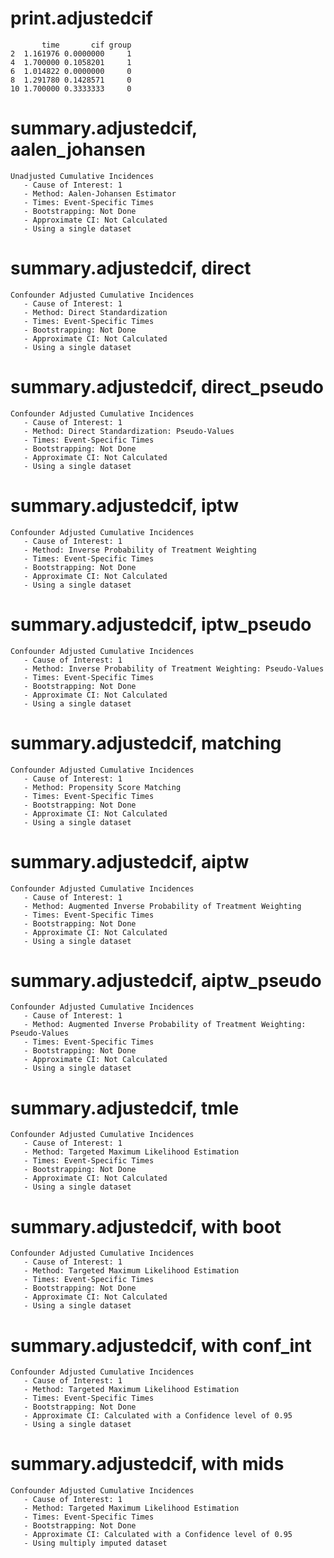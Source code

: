 # print.adjustedcif

           time       cif group
    2  1.161976 0.0000000     1
    4  1.700000 0.1058201     1
    6  1.014822 0.0000000     0
    8  1.291780 0.1428571     0
    10 1.700000 0.3333333     0

# summary.adjustedcif, aalen_johansen

    Unadjusted Cumulative Incidences 
       - Cause of Interest: 1
       - Method: Aalen-Johansen Estimator
       - Times: Event-Specific Times
       - Bootstrapping: Not Done
       - Approximate CI: Not Calculated
       - Using a single dataset

# summary.adjustedcif, direct

    Confounder Adjusted Cumulative Incidences 
       - Cause of Interest: 1
       - Method: Direct Standardization
       - Times: Event-Specific Times
       - Bootstrapping: Not Done
       - Approximate CI: Not Calculated
       - Using a single dataset

# summary.adjustedcif, direct_pseudo

    Confounder Adjusted Cumulative Incidences 
       - Cause of Interest: 1
       - Method: Direct Standardization: Pseudo-Values
       - Times: Event-Specific Times
       - Bootstrapping: Not Done
       - Approximate CI: Not Calculated
       - Using a single dataset

# summary.adjustedcif, iptw

    Confounder Adjusted Cumulative Incidences 
       - Cause of Interest: 1
       - Method: Inverse Probability of Treatment Weighting
       - Times: Event-Specific Times
       - Bootstrapping: Not Done
       - Approximate CI: Not Calculated
       - Using a single dataset

# summary.adjustedcif, iptw_pseudo

    Confounder Adjusted Cumulative Incidences 
       - Cause of Interest: 1
       - Method: Inverse Probability of Treatment Weighting: Pseudo-Values
       - Times: Event-Specific Times
       - Bootstrapping: Not Done
       - Approximate CI: Not Calculated
       - Using a single dataset

# summary.adjustedcif, matching

    Confounder Adjusted Cumulative Incidences 
       - Cause of Interest: 1
       - Method: Propensity Score Matching
       - Times: Event-Specific Times
       - Bootstrapping: Not Done
       - Approximate CI: Not Calculated
       - Using a single dataset

# summary.adjustedcif, aiptw

    Confounder Adjusted Cumulative Incidences 
       - Cause of Interest: 1
       - Method: Augmented Inverse Probability of Treatment Weighting
       - Times: Event-Specific Times
       - Bootstrapping: Not Done
       - Approximate CI: Not Calculated
       - Using a single dataset

# summary.adjustedcif, aiptw_pseudo

    Confounder Adjusted Cumulative Incidences 
       - Cause of Interest: 1
       - Method: Augmented Inverse Probability of Treatment Weighting: Pseudo-Values
       - Times: Event-Specific Times
       - Bootstrapping: Not Done
       - Approximate CI: Not Calculated
       - Using a single dataset

# summary.adjustedcif, tmle

    Confounder Adjusted Cumulative Incidences 
       - Cause of Interest: 1
       - Method: Targeted Maximum Likelihood Estimation
       - Times: Event-Specific Times
       - Bootstrapping: Not Done
       - Approximate CI: Not Calculated
       - Using a single dataset

# summary.adjustedcif, with boot

    Confounder Adjusted Cumulative Incidences 
       - Cause of Interest: 1
       - Method: Targeted Maximum Likelihood Estimation
       - Times: Event-Specific Times
       - Bootstrapping: Not Done
       - Approximate CI: Not Calculated
       - Using a single dataset

# summary.adjustedcif, with conf_int

    Confounder Adjusted Cumulative Incidences 
       - Cause of Interest: 1
       - Method: Targeted Maximum Likelihood Estimation
       - Times: Event-Specific Times
       - Bootstrapping: Not Done
       - Approximate CI: Calculated with a Confidence level of 0.95
       - Using a single dataset

# summary.adjustedcif, with mids

    Confounder Adjusted Cumulative Incidences 
       - Cause of Interest: 1
       - Method: Targeted Maximum Likelihood Estimation
       - Times: Event-Specific Times
       - Bootstrapping: Not Done
       - Approximate CI: Calculated with a Confidence level of 0.95
       - Using multiply imputed dataset

